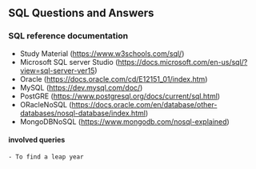 ## SQL Questions and Answers

### SQL reference documentation
- Study Material (https://www.w3schools.com/sql/)
- Microsoft SQL server Studio  (https://docs.microsoft.com/en-us/sql/?view=sql-server-ver15)
- Oracle  (https://docs.oracle.com/cd/E12151_01/index.htm)
- MySQL  (https://dev.mysql.com/doc/)
- PostGRE  (https://www.postgresql.org/docs/current/sql.html)
- ORacleNoSQL  (https://docs.oracle.com/en/database/other-databases/nosql-database/index.html)
- MongoDBNoSQL  (https://www.mongodb.com/nosql-explained)

#### involved queries
    - To find a leap year 